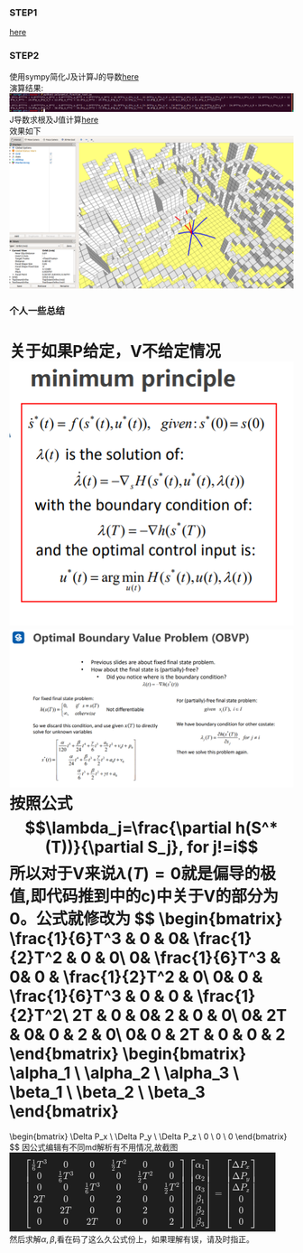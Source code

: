 ### STEP1
[here](./grid_path_searcher/src/demo_node.cpp#L162)
### STEP2
使用sympy简化J及计算J的导数[here](./grid_path_searcher/script/polynomial_function_test.py)  
演算结果:
![01.png](images/01.png)
J导数求根及J值计算[here](./grid_path_searcher/src/hw_tool.cpp#L105)  
效果如下
![02.png](images/02.png)
### 个人一些总结
关于如果P给定，V不给定情况  
![03.jpg](images/03.jpg)  
![04.png](images/04.png)
按照公式  
$$\lambda_j=\frac{\partial h(S^*(T))}{\partial S_j},    for j!=i$$ 
所以对于V来说$\lambda(T)=0$就是偏导的极值,即代码推到中的c)中关于V的部分为0。公式就修改为
$$
\begin{bmatrix}
\frac{1}{6}T^3 & 0  & 0& \frac{1}{2}T^2 &  0 &  0\\
 0& \frac{1}{6}T^3  & 0& 0 & \frac{1}{2}T^2  &  0\\
 0& 0 & \frac{1}{6}T^3 & 0 &  0 &  \frac{1}{2}T^2\\
 2T & 0  & 0& 2 &  0 &  0\\
 0& 2T & 0& 0 & 2  &  0\\
 0& 0 & 2T & 0 &  0 &  2
\end{bmatrix}
\begin{bmatrix}
\alpha_1 \\
\alpha_2 \\
\alpha_3 \\
\beta_1 \\
\beta_2 \\
\beta_3 
\end{bmatrix}
=
\begin{bmatrix}
\Delta P_x \\
\Delta P_y \\
\Delta P_z \\
0 \\
0 \\
0
\end{bmatrix}
$$
因公式编辑有不同md解析有不用情况,故截图  
![05.png](images/05.png)  
然后求解$\alpha,\beta$,看在码了这么久公式份上，如果理解有误，请及时指正。
